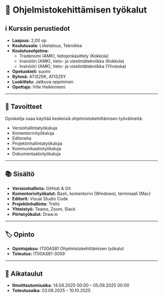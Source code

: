 # 📘 Ohjelmistokehittämisen työkalut

## ℹ️ Kurssin perustiedot

- **Laajuus:** 2,00 op  
- **Koulutusala:** Liiketalous, Tekniikka  
- **Koulutusohjelma:**  
  - Tradenomi (AMK), tietojenkäsittely (Kokkola)  
  - Insinööri (AMK), tieto- ja viestintätekniikka (Kokkola)  
  - Insinööri (AMK), tieto- ja viestintätekniikka (Ylivieska)  
- **Opetuskieli:** suomi  
- **Ryhmä:** ATIS25K, ATIS25Y  
- **Luokittelu:** Jatkuva oppiminen  
- **Opettaja:** Ville Heikkiniemi  

---

## 🎯 Tavoitteet

Opiskelija osaa käyttää keskeisiä ohjelmistokehittämisen työvälineitä:

- Versiohallintatyökaluja  
- Komentorivityökaluja  
- Editoreita  
- Projektinhallintatyökaluja  
- Kommunikaatiotyökaluja  
- Dokumentaatiotyökaluja  

---

## 📚 Sisältö

- **Versionhallinta:** GitHub & Git  
- **Komentorivityökalut:** Bash, komentorivi (Windows), terminaali (Mac)  
- **Editorit:** Visual Studio Code 
- **Projektinhallinta:** Trello  
- **Yhteistyö:** Teams, Zoom, Slack  
- **Piirtotyökalut:** Draw.io  

---

## 🏷️ Opinto

- **Opintojakso:** IT00AS81 Ohjelmistokehittämisen työkalut  
- **Toteutus:** IT00AS81-3009  

---

## 📅 Aikataulut

- **Ilmoittautumisaika:** 14.04.2025 00:00 – 05.09.2025 00:00  
- **Toteutusaika:** 03.09.2025 – 10.10.2025